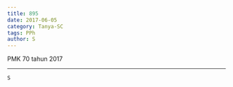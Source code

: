 ```yaml
---
title: 895
date: 2017-06-05
category: Tanya-SC
tags: PPh
author: S
---
```


PMK 70 tahun 2017

---



`S`

